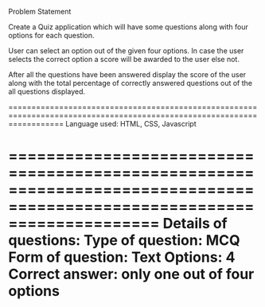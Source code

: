 Problem Statement

Create a Quiz application which will have some questions along with four options for each question.

User can select an option out of the given four options. In case the user selects the correct option  a score will be awarded to the user else not.

After all the questions have been answered display the score of the user along with the total percentage of correctly answered questions out of the all questions displayed.

========================================================================================================================
Language used:
HTML, CSS, Javascript

========================================================================================================================
Details of questions:
Type of question: MCQ
Form of question: Text
Options: 4
Correct answer: only one out of four options
========================================================================================================================
